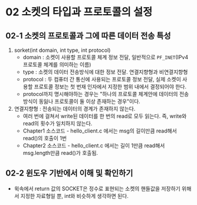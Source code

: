 # 02 소켓의 타입과 프로토콜의 설정

## 02-1 소켓의 프로토콜과 그에 따른 데이터 전송 특성

1. sorket(int domain, int  type, int protocol)
    - domain : 소켓이 사용할 프로토콜 체계 정보 전달, 일반적으로 `PF_INET`(IPv4 프로토콜 체계를 의미하는 이름)
    - type : 소켓의 데이터 전송방식에 대한 정보 전달. 연결지향형과 비연결지향형
    - protocol : 두 컴퓨터 간 통신에 사용되는 프로토콜 정보 전달, 실제 소켓이 사용할 프로토콜 정보는 첫 번재 인자에서 지정한 범위 내에서 결정되어야 한다.
    - protocol까지 명시해야하는 경우는 "하나의 프로토콜 체계안에 데이터의 전송방식이 동잃나 프로토콜이 둘 이상 존재하는 경우"이다.
2. 연결지향형 : 전송되는 데이터의 경계가 존재하지 않는다.
    - 여러 번에 걸쳐서 write된 데이터를 한 번의 read로 모두 읽는다. 즉, write와 read의 횟수가 일치하지 않는다.
    - Chapter1 소스코드 - hello_client.c 에서는 msg의 길이만큼 read해서 read()의 호출이 1번
    - Chapter2 소스코드 - hello_client.c 에서는 길이 1만큼 read해서 msg.length만큼 read()가 호출됨.
    
## 02-2 윈도우 기반에서 이해 및 확인하기

- 윅속에서 return 값의 SOCKET은 정수로 표현되는 소켓의 핸들값을 저장하기 위해서 지정한 자료형일 뿐, int와 비슷하게 생각하면 된다.

